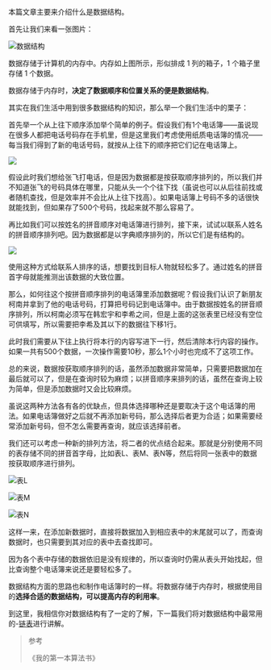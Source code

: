 本篇文章主要来介绍什么是数据结构。

首先让我们来看一张图片：

![数据结构](https://img-blog.csdnimg.cn/20200207102757918.png)

数据存储于计算机的内存中。内存如上图所示，形似排成 1 列的箱子，1 个箱子里存储 1 个数据。

数据存储于内存时，**决定了数据顺序和位置关系的便是数据结构**。

其实在我们生活中用到很多数据结构的知识，那么举一个我们生活中的栗子：

首先举一个从上往下顺序添加举个简单的例子。假设我们有1个电话簿——虽说现在很多人都把电话号码存在手机里，但是这里我们考虑使用纸质电话簿的情况——每当我们得到了新的电话号码，就按从上往下的顺序把它们记在电话簿上。

![](https://img-blog.csdnimg.cn/20200207103636302.png)

假设此时我们想给张飞打电话，但是因为数据都是按获取顺序排列的，所以我们并不知道张飞的号码具体在哪里，只能从头一个个往下找（虽说也可以从后往前找或者随机查找，但是效率并不会比从上往下找高）。如果电话簿上号码不多的话很快就能找到，但如果存了500个号码，找起来就不那么容易了。

再比如我们可以按姓名的拼音顺序对电话簿进行排列，接下来，试试以联系人姓名的拼音顺序排列吧。因为数据都是以字典顺序排列的，所以它们是有结构的。

![](https://img-blog.csdnimg.cn/20200207103733805.png)

使用这种方式给联系人排序的话，想要找到目标人物就轻松多了。通过姓名的拼音首字母就能推测出该数据的大致位置。

那么，如何往这个按拼音顺序排列的电话簿里添加数据呢？假设我们认识了新朋友柯南并拿到了他的电话号码，打算把号码记到电话簿中。由于数据按姓名的拼音顺序排列，所以柯南必须写在韩宏宇和李希之间，但是上面的这张表里已经没有空位可供填写，所以需要把李希及其以下的数据往下移1行。

此时我们需要从下往上执行将本行的内容写进下一行，然后清除本行内容的操作。如果一共有500个数据，一次操作需要10秒，那么1个小时也完成不了这项工作。

总的来说，数据按获取顺序排列的话，虽然添加数据非常简单，只需要把数据加在最后就可以了，但是在查询时较为麻烦；以拼音顺序来排列的话，虽然在查询上较为简单，但是添加数据时又会比较麻烦。

虽说这两种方法各有各的优缺点，但具体选择哪种还是要取决于这个电话簿的用法。如果电话簿做好之后就不再添加新号码，那么选择后者更为合适；如果需要经常添加新号码，但不怎么需要再查询，就应该选择前者。

我们还可以考虑一种新的排列方法，将二者的优点结合起来。那就是分别使用不同的表存储不同的拼音首字母，比如表L、表M、表N等，然后将同一张表中的数据按获取顺序进行排列。

![表L](https://img-blog.csdnimg.cn/2020020710455289.png)

![表M](https://img-blog.csdnimg.cn/20200207104613888.png)

![表N](https://img-blog.csdnimg.cn/20200207104640797.png)

这样一来，在添加新数据时，直接将数据加入到相应表中的末尾就可以了，而查询数据时，也只需要到其对应的表中去查找即可。

因为各个表中存储的数据依旧是没有规律的，所以查询时仍需从表头开始找起，但比查询整个电话簿来说还是要轻松多了。

数据结构方面的思路也和制作电话簿时的一样。将数据存储于内存时，根据使用目的**选择合适的数据结构，可以提高内存的利用率**。

到这里，我相信你对数据结构有了一定的了解，下一篇我们将对数据结构中最常用的-[链表](https://www.tianheyu.top/archives/what-is-linkedlist)进行讲解。

> 参考
> 
> 《我的第一本算法书》